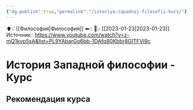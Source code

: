 ```yaml
---
{"dg-publish":true,"permalink":"/istoriya-zapadnoj-filosofii-kurs/"}
---
```



⬆:: [[Философия\|Философия]]
⬅::
📅:: [[2023-01-23\|2023-01-23]]
Источник:: https://www.youtube.com/watch?v=z-mQ1kvp5sA&list=PL9YAbarGo6bb-1DAfq80Kbbr8GITFVl9c

# История Западной философии - Курс



## Рекомендация курса


